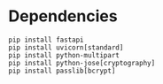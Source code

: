 # Dependencies

    pip install fastapi
    pip install uvicorn[standard]
    pip install python-multipart
    pip install python-jose[cryptography]
    pip install passlib[bcrypt]
